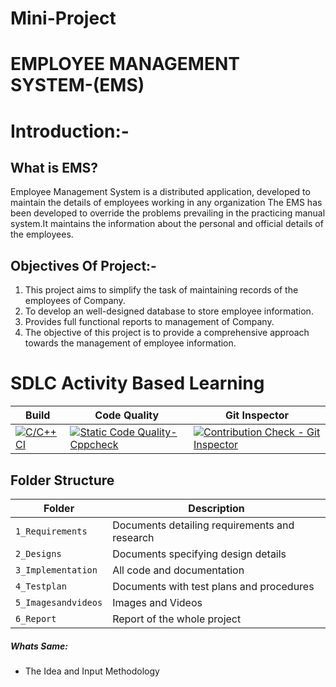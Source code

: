 # Mini-Project
# EMPLOYEE MANAGEMENT SYSTEM-(EMS)

# Introduction:-

## What is EMS?
Employee Management System is a distributed application, developed to maintain the details of employees working
in any organization The EMS has been developed to override the problems prevailing in the practicing manual 
system.It maintains the information about the personal and official details of the employees.

## Objectives Of Project:-

  1) This project aims to simplify the task of maintaining records of the employees of Company.
  2) To develop an well-designed database to store employee information.
  3) Provides full functional reports to management of Company.
  4) The objective of this project is to provide a comprehensive approach towards the management of employee information. 

# SDLC Activity Based Learning
Build | Code Quality | Git Inspector
|---------|------------|-------------
[![C/C++ CI](https://github.com/KollaNarasimha/Mini-Project/actions/workflows/c.yml/badge.svg)](https://github.com/KollaNarasimha/Mini-Project/actions/workflows/c.yml)| [![Static Code Quality- Cppcheck](https://github.com/KollaNarasimha/Mini-Project/actions/workflows/cpp.yml/badge.svg)](https://github.com/KollaNarasimha/Mini-Project/actions/workflows/cpp.yml)| [![Contribution Check - Git Inspector](https://github.com/KollaNarasimha/Mini-Project/actions/workflows/gitinspector.yml/badge.svg)](https://github.com/KollaNarasimha/Mini-Project/actions/workflows/gitinspector.yml)| [![Code Inspector](https://www.code-inspector.com/project/24764/status/svg)]


## Folder Structure
Folder             | Description
-------------------| -----------------------------------------
`1_Requirements`   | Documents detailing requirements and research
`2_Designs`         | Documents specifying design details
`3_Implementation` | All code and documentation
`4_Testplan`      | Documents with test plans and procedures
`5_Imagesandvideos`   | Images and Videos 
`6_Report`   | Report of the whole project

##### Whats Same: 
* The Idea and Input Methodology

